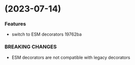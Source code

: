 #  (2023-07-14)


### Features

* switch to ESM decorators 19762ba


### BREAKING CHANGES

* ESM decorators are not compatible with legacy decorators



